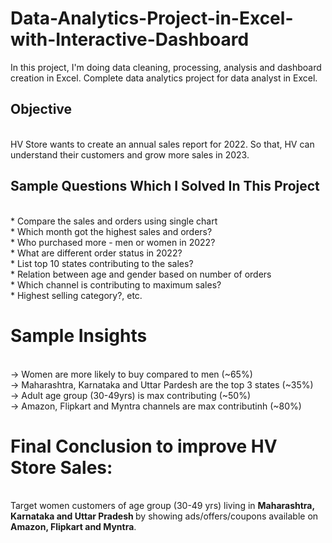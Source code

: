 # Data-Analytics-Project-in-Excel-with-Interactive-Dashboard
In this project, I'm doing data cleaning, processing, analysis and dashboard creation in Excel. Complete data analytics project for data analyst in Excel.<br>
<h2>Objective</h2><br>
HV Store wants to create an annual sales report for 2022. So that, HV can understand their customers and grow more sales in 2023.<br>
<h2>Sample Questions Which I Solved In This Project</h2><br>
* Compare the sales and orders using single chart<br>
* Which month got the highest sales and orders?<br>
* Who purchased more - men or women in 2022?<br>
* What are different order status in 2022?<br>
* List top 10 states contributing to the sales?<br>
* Relation between age and gender based on number of orders<br>
* Which channel is contributing to maximum sales?<br>
* Highest selling category?, etc.<br>
<h1>Sample Insights</h1><br>
-> Women are more likely to buy compared to men (~65%)<br>
-> Maharashtra, Karnataka and Uttar Pardesh are the top 3 states (~35%)<br>
-> Adult age group (30-49yrs) is max contributing (~50%)<br>
-> Amazon, Flipkart and Myntra channels are max contributinh (~80%)<br>
<h1>Final Conclusion to improve HV Store Sales:</h1><br>
Target women customers of age group (30-49 yrs) living in <b>Maharashtra, Karnataka and Uttar Pradesh </b>by showing ads/offers/coupons available on <b>Amazon, Flipkart and Myntra</b>.
